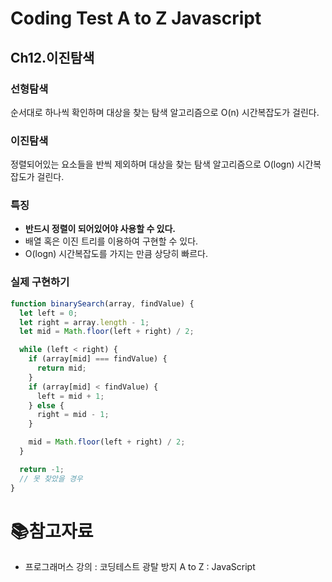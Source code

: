 # Coding Test A to Z Javascript

## Ch12.이진탐색

### 선형탐색

순서대로 하나씩 확인하며 대상을 찾는 탐색 알고리즘으로 O(n) 시간복잡도가 걸린다.

### 이진탐색

정렬되어있는 요소들을 반씩 제외하며 대상을 찾는 탐색 알고리즘으로 O(logn) 시간복잡도가 걸린다.

### 특징

- **반드시 정렬이 되어있어야 사용할 수 있다.**
- 배열 혹은 이진 트리를 이용하여 구현할 수 있다.
- O(logn) 시간복잡도를 가지는 만큼 상당히 빠르다.

### 실제 구현하기

```js
function binarySearch(array, findValue) {
  let left = 0;
  let right = array.length - 1;
  let mid = Math.floor(left + right) / 2;

  while (left < right) {
    if (array[mid] === findValue) {
      return mid;
    }
    if (array[mid] < findValue) {
      left = mid + 1;
    } else {
      right = mid - 1;
    }

    mid = Math.floor(left + right) / 2;
  }

  return -1;
  // 못 찾았을 경우
}
```

# :books:참고자료

- 프로그래머스 강의 : 코딩테스트 광탈 방지 A to Z : JavaScript